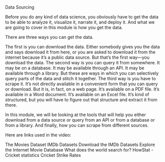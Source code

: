 Data Sourcing

Before you do any kind of data science, you obviously have to get the data to be able to analyze it, visualize it, narrate it, and deploy it. And what we are going to cover in this module is how you get the data.

There are three ways you can get the data.

The first is you can download the data. Either somebody gives you the data and says download it from here, or you are asked to download it from the internet because it’s a public data source. But that’s the first way—you download the data.
The second way is you can query it from somewhere. It may be on a database. It may be available through an API. It may be available through a library. But these are ways in which you can selectively query parts of the data and stitch it together.
The third way is you have to scrape it. It’s not directly available in a convenient form that you can query or download. But it is, in fact, on a web page. It’s available on a PDF file. It’s available in a Word document. It’s available on an Excel file. It’s kind of structured, but you will have to figure out that structure and extract it from there.

In this module, we will be looking at the tools that will help you either download from a data source or query from an API or from a database or from a library. And finally, how you can scrape from different sources.

Here are links used in the video:

The Movies Dataset
IMDb Datasets
Download the IMDb Datasets
Explore the Internet Movie Database
What does the world search for?
HowStat - Cricket statistics
Cricket Strike Rates